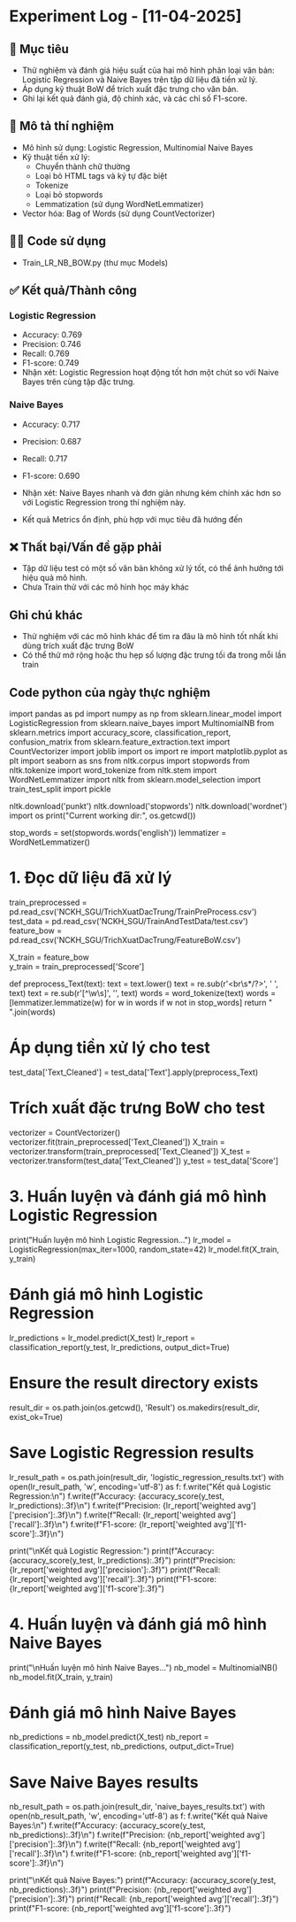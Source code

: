 # Experiment Log - [11-04-2025]

## 🎯 Mục tiêu
- Thử nghiệm và đánh giá hiệu suất của hai mô hình phân loại văn bản: Logistic Regression và Naive Bayes trên tập dữ liệu đã tiền xử lý.
- Áp dụng kỹ thuật BoW để trích xuất đặc trưng cho văn bản.
- Ghi lại kết quả đánh giá, độ chính xác, và các chỉ số F1-score.

## 🧾 Mô tả thí nghiệm
- Mô hình sử dụng: Logistic Regression, Multinomial Naive Bayes
- Kỹ thuật tiền xử lý:
  - Chuyển thành chữ thường
  - Loại bỏ HTML tags và ký tự đặc biệt
  - Tokenize
  - Loại bỏ stopwords
  - Lemmatization (sử dụng WordNetLemmatizer)
- Vector hóa: Bag of Words (sử dụng CountVectorizer)

## 🧑‍💻 Code sử dụng
- Train_LR_NB_BOW.py (thư mục Models)

## ✅ Kết quả/Thành công
### Logistic Regression
- Accuracy: 0.769
- Precision: 0.746
- Recall: 0.769
- F1-score: 0.749
- Nhận xét: Logistic Regression hoạt động tốt hơn một chút so với Naive Bayes trên cùng tập đặc trưng.

### Naive Bayes
- Accuracy: 0.717
- Precision: 0.687
- Recall: 0.717
- F1-score: 0.690
- Nhận xét: Naive Bayes nhanh và đơn giản nhưng kém chính xác hơn so với Logistic Regression trong thí nghiệm này.

- Kết quả Metrics ổn định, phù hợp với mục tiêu đã hướng đến

## ❌ Thất bại/Vấn đề gặp phải
- Tập dữ liệu test có một số văn bản không xử lý tốt, có thể ảnh hưởng tới hiệu quả mô hình.
- Chưa Train thử với các mô hình học máy khác


## Ghi chú khác
- Thử nghiệm với các mô hình khác để tìm ra đâu là mô hình tốt nhất khi dùng trích xuất đặc trưng BoW
- Có thể thử mở rộng hoặc thu hẹp số lượng đặc trưng tối đa trong mỗi lần train

## Code python của ngày thực nghiệm
import pandas as pd
import numpy as np
from sklearn.linear_model import LogisticRegression
from sklearn.naive_bayes import MultinomialNB
from sklearn.metrics import accuracy_score, classification_report, confusion_matrix
from sklearn.feature_extraction.text import CountVectorizer
import joblib
import os
import re
import matplotlib.pyplot as plt
import seaborn as sns
from nltk.corpus import stopwords
from nltk.tokenize import word_tokenize
from nltk.stem import WordNetLemmatizer
import nltk
from sklearn.model_selection import train_test_split
import pickle

nltk.download('punkt')
nltk.download('stopwords')
nltk.download('wordnet')
import os
print("Current working dir:", os.getcwd())


stop_words = set(stopwords.words('english'))
lemmatizer = WordNetLemmatizer()

# 1. Đọc dữ liệu đã xử lý
train_preprocessed = pd.read_csv('NCKH_SGU/TrichXuatDacTrung/TrainPreProcess.csv')
test_data = pd.read_csv('NCKH_SGU/TrainAndTestData/test.csv')
feature_bow = pd.read_csv('NCKH_SGU/TrichXuatDacTrung/FeatureBoW.csv')

X_train = feature_bow  
y_train = train_preprocessed['Score'] 

def preprocess_Text(text):
    text = text.lower()
    text = re.sub(r'<br\s*/?>', ' ', text)
    text = re.sub(r'[^\w\s]', '', text)
    words = word_tokenize(text)
    words = [lemmatizer.lemmatize(w) for w in words if w not in stop_words]
    return " ".join(words)

# Áp dụng tiền xử lý cho test
test_data['Text_Cleaned'] = test_data['Text'].apply(preprocess_Text)

# Trích xuất đặc trưng BoW cho test
vectorizer = CountVectorizer()
vectorizer.fit(train_preprocessed['Text_Cleaned'])
X_train = vectorizer.transform(train_preprocessed['Text_Cleaned'])
X_test = vectorizer.transform(test_data['Text_Cleaned'])
y_test = test_data['Score']

# 3. Huấn luyện và đánh giá mô hình Logistic Regression
print("Huấn luyện mô hình Logistic Regression...")
lr_model = LogisticRegression(max_iter=1000, random_state=42)
lr_model.fit(X_train, y_train)

# Đánh giá mô hình Logistic Regression
lr_predictions = lr_model.predict(X_test)
lr_report = classification_report(y_test, lr_predictions, output_dict=True)

# Ensure the result directory exists
result_dir = os.path.join(os.getcwd(), 'Result')
os.makedirs(result_dir, exist_ok=True)

# Save Logistic Regression results
lr_result_path = os.path.join(result_dir, 'logistic_regression_results.txt')
with open(lr_result_path, 'w', encoding='utf-8') as f:
    f.write("Kết quả Logistic Regression:\n")
    f.write(f"Accuracy: {accuracy_score(y_test, lr_predictions):.3f}\n")
    f.write(f"Precision: {lr_report['weighted avg']['precision']:.3f}\n")
    f.write(f"Recall: {lr_report['weighted avg']['recall']:.3f}\n")
    f.write(f"F1-score: {lr_report['weighted avg']['f1-score']:.3f}\n")

print("\nKết quả Logistic Regression:")
print(f"Accuracy: {accuracy_score(y_test, lr_predictions):.3f}")
print(f"Precision: {lr_report['weighted avg']['precision']:.3f}")
print(f"Recall: {lr_report['weighted avg']['recall']:.3f}")
print(f"F1-score: {lr_report['weighted avg']['f1-score']:.3f}")

# 4. Huấn luyện và đánh giá mô hình Naive Bayes
print("\nHuấn luyện mô hình Naive Bayes...")
nb_model = MultinomialNB()
nb_model.fit(X_train, y_train)

# Đánh giá mô hình Naive Bayes
nb_predictions = nb_model.predict(X_test)
nb_report = classification_report(y_test, nb_predictions, output_dict=True)

# Save Naive Bayes results
nb_result_path = os.path.join(result_dir, 'naive_bayes_results.txt')
with open(nb_result_path, 'w', encoding='utf-8') as f:
    f.write("Kết quả Naive Bayes:\n")
    f.write(f"Accuracy: {accuracy_score(y_test, nb_predictions):.3f}\n")
    f.write(f"Precision: {nb_report['weighted avg']['precision']:.3f}\n")
    f.write(f"Recall: {nb_report['weighted avg']['recall']:.3f}\n")
    f.write(f"F1-score: {nb_report['weighted avg']['f1-score']:.3f}\n")

print("\nKết quả Naive Bayes:")
print(f"Accuracy: {accuracy_score(y_test, nb_predictions):.3f}")
print(f"Precision: {nb_report['weighted avg']['precision']:.3f}")
print(f"Recall: {nb_report['weighted avg']['recall']:.3f}")
print(f"F1-score: {nb_report['weighted avg']['f1-score']:.3f}")
